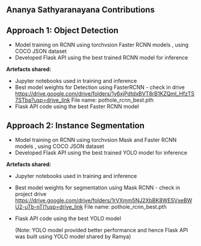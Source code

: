 ## Ananya Sathyaranayana Contributions

## Approach 1: Object Detection

- Model training on RCNN using torchvsion Faster RCNN models , using COCO JSON dataset
- Developed Flask API using the best trained RCNN model for inference

**Artefacts shared:**

- Jupyter notebooks used in training and inference
- Best model weights for Detection using FasterRCNN - check in drive
https://drive.google.com/drive/folders/1y6xjPdtdxBVT8rB1KZQmI_HfzTS7STba?usp=drive_link
File name: pothole_rcnn_best.pth
- Flask API code using the best Faster RCNN model




## Approach 2: Instance Segmentation

- Model training on RCNN using torchvsion Mask and Faster RCNN models , using COCO JSON dataset
- Developed Flask API using the best trained YOLO model for inference

**Artefacts shared:**
- Jupyter notebooks used in training and inference
- Best model weights for segmentation using Mask RCNN - check in project drive
https://drive.google.com/drive/folders/1rVXmm5NJ2XbBK8WESVxeBWU2-uTb-nTI?usp=drive_link
File name: pothole_rcnn_best.pth
- Flask API code using the best YOLO model

	(Note: YOLO model provided better performance and hence Flask API was built using YOLO model shared by Ramya)